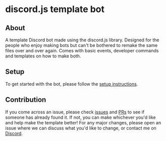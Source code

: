 # discord.js template bot

## About
A template Discord bot made using the discord.js library.
Designed for the people who enjoy making bots but can't be bothered to remake the same files over and over again.
Comes with basic events, developer commands and templates on how to make both.

## Setup
To get started with the bot, please follow the [setup instructions](https://github.com/aanthr0/discordjs-template-bot/docs/getting_started.md).

## Contribution
If you come across an issue, please check [issues](https://github.com/aanthr0/discordjs-template-bot/issues) and [PRs](https://github.com/aanthr0/discordjs-template-bot/pulls) to see if someone has already found it. If not, you can make whichever you'd like and help make the template better!
For any major changes, please open an issue where we can discuss what you'd like to change, or contact me on [Discord](https://discord.bio/p/aanthr0).